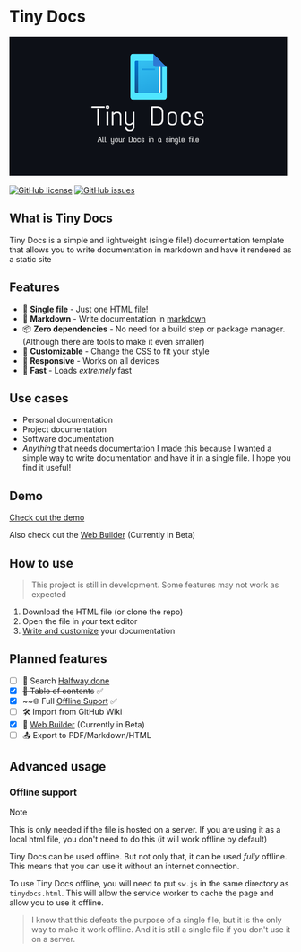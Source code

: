 
# Tiny Docs

![Banner](https://raw.githubusercontent.com/JMcrafter26/tiny-docs/main/.github/banner.png)

[![GitHub license](https://img.shields.io/github/license/JMcrafter26/tiny-docs)](LICENSE)
[![GitHub issues](https://img.shields.io/github/issues/JMcrafter26/tiny-docs)](https.//github/license/JMcrafter26/tiny-docs)

## What is Tiny Docs
Tiny Docs is a simple and lightweight (single file!) documentation template that allows you to write documentation in markdown and have it rendered as a static site

## Features

- 📄 **Single file** - Just one HTML file!
- 📝 **Markdown** - Write documentation in [markdown](?page=snarkdown)
- 📦 **Zero dependencies** - No need for a build step or package manager. (Although there are tools to make it even smaller)
- 🎨 **Customizable** - Change the CSS to fit your style
- 📱 **Responsive** - Works on all devices
- 🚀 **Fast** - Loads _extremely_ fast

## Use cases

- Personal documentation
- Project documentation
- Software documentation
- _Anything_ that needs documentation
I made this because I wanted a simple way to write documentation and have it in a single file. I hope you find it useful!

## Demo

[Check out the demo](https://raw.githack.com/JMcrafter26/tiny-docs/main/tinydocs.html)

Also check out the [Web Builder](https://raw.githack.com/JMcrafter26/tiny-docs/main/builder/builder.html) (Currently in Beta)

## How to use

> This project is still in development. Some features may not work as expected
1. Download the HTML file (or clone the repo)
1. Open the file in your text editor
1. [Write and customize](https://raw.githack.com/JMcrafter26/tiny-docs/main/builder/builder.html) your documentation

## Planned features

- [ ] 🔎 Search [Halfway done](https://raw.githack.com/JMcrafter26/tiny-docs/main/test/search.html)
- [x] ~~📖 Table of contents~~ ✅
- [x] ~~🌐 Full [Offline Suport](#offline-support) ✅
- [ ] 🛠️ Import from GitHub Wiki
- [x] 📝 [Web Builder](https://raw.githack.com/JMcrafter26/tiny-docs/main/builder/builder.html) (Currently in Beta)
- [ ] 📤 Export to PDF/Markdown/HTML

## Advanced usage

### Offline support

> [!NOTE]
> This is only needed if the file is hosted on a server. If you are using it as a local html file, you don't need to do this (it will work offline by default)

Tiny Docs can be used offline. But not only that, it can be used _fully_ offline. This means that you can use it without an internet connection.

To use Tiny Docs offline, you will need to put `sw.js` in the same directory as `tinydocs.html`. This will allow the service worker to cache the page and allow you to use it offline.

> I know that this defeats the purpose of a single file, but it is the only way to make it work offline. And it is still a single file if you don't use it on a server.
        